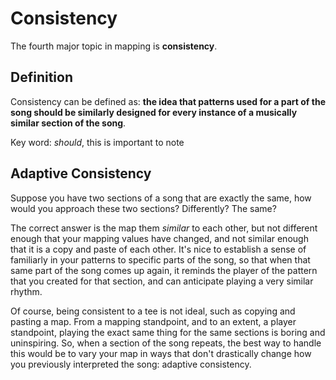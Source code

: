 # Consistency

The fourth major topic in mapping is **consistency**.

## Definition

Consistency can be defined as: **the idea that patterns used for a part of the song should be similarly designed for every instance of a musically similar section of the song**.

Key word: *should*, this is important to note

## Adaptive Consistency

Suppose you have two sections of a song that are exactly the same, how would you approach these two sections? Differently? The same? 

The correct answer is the map them *similar* to each other, but not different enough that your mapping values have changed, and not similar enough that it is a copy and paste of each other.  It's nice to establish a sense of familiarly in your patterns to specific parts of the song, so that when that same part of the song comes up again, it reminds the player of the pattern that you created for that section, and can anticipate playing a very similar rhythm.

Of course, being consistent to a tee is not ideal, such as copying and pasting a map. From a mapping standpoint, and to an extent, a player standpoint, playing the exact same thing for the same sections is boring and uninspiring. So, when a section of the song repeats, the best way to handle this would be to vary your map in ways that don't drastically change how you previously interpreted the song: adaptive consistency. 